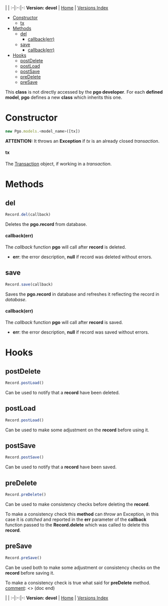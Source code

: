 
 | |
:-|:-:|-:
__Version: devel__ | [Home](Home.md) | [Versions Index](https://bitbucket.org/cicci/node-postgres-orm/src/master/doc/Index.md)

- [Constructor](#markdown-header-constructor)
    - [tx](#markdown-header-tx)
- [Methods](#markdown-header-methods)
    - [del](#markdown-header-del)
        - [callback(err)](#markdown-header-callback(err))
    - [save](#markdown-header-save)
        - [callback(err)](#markdown-header-callback(err))
- [Hooks](#markdown-header-hooks)
    - [postDelete](#markdown-header-postdelete)
    - [postLoad](#markdown-header-postload)
    - [postSave](#markdown-header-postsave)
    - [preDelete](#markdown-header-predelete)
    - [preSave](#markdown-header-presave)

[comment]: <> (doc begin)
This __class__ is not directly accessed by the __pgo developer__. For each __defined model__, 
__pgo__ defines a new __class__ which inherits this one.

# Constructor
```javascript
new Pgo.models.<model_name>([tx])
```

__ATTENTION:__ It throws an __Exception__ if _tx_ is an already closed _transaction_.

#### tx
The [Transaction](Transaction.md) object, if working in a _transaction_.

# Methods

## del
```javascript
Record.del(callback)
```

Deletes the __pgo.record__ from database.

#### callback(err)
The _callback_ function __pgo__ will call after __record__ is deleted.

* __err__: the error description, __null__ if record was deleted without errors.

## save
```javascript
Record.save(callback)
```

Saves the __pgo.record__ in database and refreshes it reflecting the record in _database_.

#### callback(err)
The _callback_ function __pgo__ will call after __record__ is saved.

* __err__: the error description, __null__ if record was saved without errors.

# Hooks

## postDelete
```javascript
Record.postLoad()
```

Can be used to notify that a __record__ have been deleted.

## postLoad
```javascript
Record.postLoad()
```

Can be used to make some adjustment on the __record__ before using it.

## postSave
```javascript
Record.postSave()
```

Can be used to notify that a __record__ have been saved.

## preDelete
```javascript
Record.preDelete()
```

Can be used to make consistency checks before deleting the __record__.

To make a consistency check this __method__ can _throw_ an Exception, in this case it is
_catched_ and reported in the __err__ parameter of the __callback__ function passed to the
__Record.delete__ which was called to delete this __record__.

## preSave
```javascript
Record.preSave()
```

Can be used both to make some adjustment or consistency checks on the __record__ before saving
it.

To make a consistency check is true what said for __preDelete__ method.
[comment]: <> (doc end)

 | |
:-|:-:|-:
__Version: devel__ | [Home](Home.md) | [Versions Index](https://bitbucket.org/cicci/node-postgres-orm/src/master/doc/Index.md)
